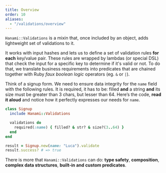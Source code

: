 ```yaml
---
title: Overview
order: 10
aliases:
  - "/validations/overview"
---
```


`Hanami::Validations` is a mixin that, once included by an object, adds lightweight set of validations to it.

It works with input hashes and lets us to define a set of validation rules **for each** key/value pair. These rules are wrapped by lambdas (or special DSL) that check the input for a specific key to determine if it's valid or not. To do that, we translate business requirements into predicates that are chained together with Ruby _faux boolean logic_ operators (eg. `&` or `|`).

Think of a signup form. We need to ensure data integrity for the  `name` field with the following rules. It is required, it has to be: filled **and** a string **and** its size must be greater than 3 chars, but lesser than 64. Here’s the code, **read it aloud** and notice how it perfectly expresses our needs for `name`.

```ruby
class Signup
  include Hanami::Validations

  validations do
    required(:name) { filled? & str? & size?(3..64) }
  end
end

result = Signup.new(name: "Luca").validate
result.success? # => true
```

There is more that `Hanami::Validations` can do: **type safety**, **composition**, **complex data structures**, **built-in and custom predicates**.
